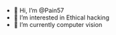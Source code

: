 - 👋 Hi, I’m @Pain57
- 👀 I’m interested in Ethical hacking 
- 🌱 I’m currently computer vision
  

<!---
Pain57/Pain57 is a ✨ special ✨ repository because its `README.md` (this file) appears on your GitHub profile.
You can click the Preview link to take a look at your changes.
--->

